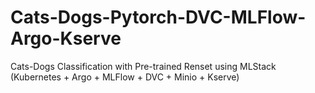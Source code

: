 # Cats-Dogs-Pytorch-DVC-MLFlow-Argo-Kserve
Cats-Dogs Classification with Pre-trained Renset using MLStack (Kubernetes + Argo + MLFlow + DVC + Minio + Kserve)

